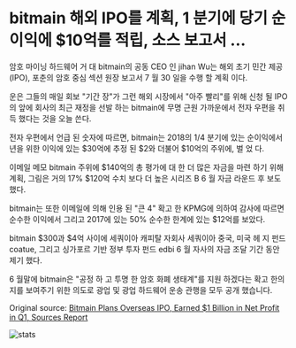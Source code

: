 # bitmain 해외 IPO를 계획, 1 분기에 당기 순이익에 $10억를 적립, 소스 보고서 ...

암호 마이닝 하드웨어 거 대 bitmain의 공동 CEO 인 jihan Wu는 해외 초기 민간 제공 (IPO), 포춘의 암호 중심 섹션 원장 보고서 7 월 30 일을 수행 할 계획 이다.

운은 그들의 매일 회보 "기간 장"가 그런 해외 시장에서 "아주 빨리"를 위해 신청 될 IPO의 앞에 회사의 최근 재정을 선발 하는 bitmain에 무명 근원 가까운에서 전자 우편을 취득 했다는 것을 오늘 쓴다.

전자 우편에서 언급 된 숫자에 따르면, bitmain는 2018의 1/4 분기에 있는 순이익에서 년을 위한 이익에 있는 $30억에 추정 된 $2와 더불어 $10억의 주위에, 벌 었 다.

이메일 메모 bitmain 주위에 $140억의 총 평가에 대 한 더 많은 자금을 마련 하기 위해 계획, 그림은 거의 17% $120억 수치 보다 더 높은 시리즈 B 6 월 자금 라운드 후 보도 했다.

bitmain는 또한 이메일에 의해 인용 된 "큰 4" 확고 한 KPMG에 의하여 감사에 따르면 순수한 이익에서 그리고 2017에 있는 50% 순수한 한계에 있는 $12억를 보았다.

bitmain $300과 $4억 사이에 세쿼이아 캐피탈 자회사 세쿼이아 중국, 미국 헤 지 펀드 coatue, 그리고 싱가포르 기반 정부 투자 펀드 edbi 6 월 자사의 자금 조달 기간 동안 제기 했다.

6 월말에 bitmain은 "공정 하 고 투명 한 암호 화폐 생태계"를 지원 하겠다는 확고 한의 지를 보여주기 위한 의도로 광업 및 광업 하드웨어 운송 관행을 모두 공개 했습니다.

Original source: [Bitmain Plans Overseas IPO, Earned $1 Billion in Net Profit in Q1, Sources Report](https://cointelegraph.com/news/bitmain-plans-overseas-ipo-earned-1-billion-in-net-profit-in-q1-sources-report)

![stats](https://c.statcounter.com/11760860/0/a89fa40b/1/ "stats")